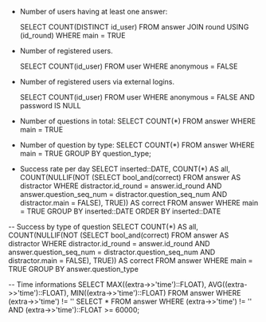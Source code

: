 - Number of users having at least one answer:

    SELECT COUNT(DISTINCT id_user) FROM answer JOIN round USING (id_round) WHERE main = TRUE

- Number of registered users.

    SELECT COUNT(id_user) FROM user WHERE anonymous = FALSE

- Number of registered users via external logins.

    SELECT COUNT(id_user) FROM user WHERE anonymous = FALSE AND password IS NULL

- Number of questions in total:
    SELECT COUNT(*) FROM answer WHERE main = TRUE

- Number of question by type:
    SELECT COUNT(*) FROM answer WHERE main = TRUE GROUP BY question_type;
    
- Success rate per day
    SELECT
        inserted::DATE,
        COUNT(*) AS all,
        COUNT(NULLIF(NOT (SELECT bool_and(correct) FROM answer AS distractor WHERE distractor.id_round = answer.id_round AND answer.question_seq_num = distractor.question_seq_num AND distractor.main = FALSE), TRUE)) AS correct
    FROM answer
    WHERE main = TRUE
    GROUP BY inserted::DATE
    ORDER BY inserted::DATE
    
-- Success by type of question
    SELECT
        COUNT(*) AS all,
        COUNT(NULLIF(NOT (SELECT bool_and(correct) FROM answer AS distractor WHERE distractor.id_round = answer.id_round AND answer.question_seq_num = distractor.question_seq_num AND distractor.main = FALSE), TRUE)) AS correct
    FROM answer
    WHERE main = TRUE
    GROUP BY answer.question_type
    
-- Time informations
    SELECT MAX((extra->>'time')::FLOAT), AVG((extra->>'time')::FLOAT), MIN((extra->>'time')::FLOAT)  FROM answer WHERE (extra->>'time') != ''
    SELECT *  FROM answer WHERE (extra->>'time') != '' AND (extra->>'time')::FLOAT >= 60000;